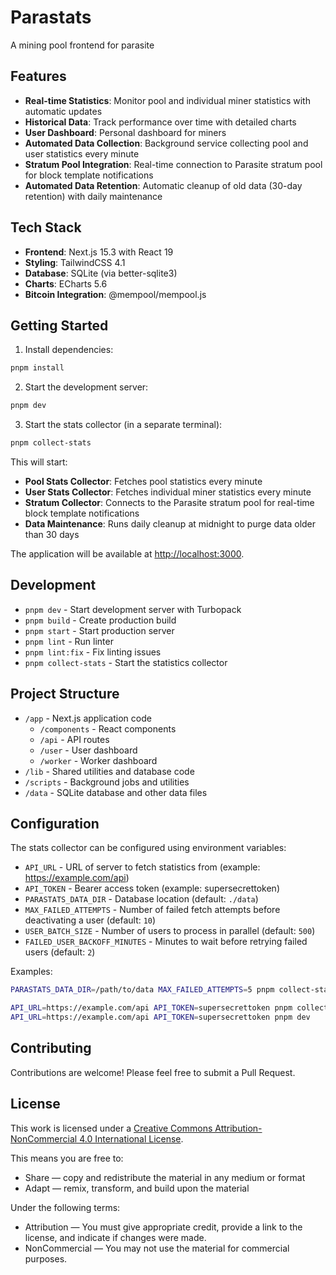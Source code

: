 # Parastats

A mining pool frontend for parasite

## Features

- **Real-time Statistics**: Monitor pool and individual miner statistics with automatic updates
- **Historical Data**: Track performance over time with detailed charts
- **User Dashboard**: Personal dashboard for miners
- **Automated Data Collection**: Background service collecting pool and user statistics every minute
- **Stratum Pool Integration**: Real-time connection to Parasite stratum pool for block template notifications
- **Automated Data Retention**: Automatic cleanup of old data (30-day retention) with daily maintenance

## Tech Stack

- **Frontend**: Next.js 15.3 with React 19
- **Styling**: TailwindCSS 4.1
- **Database**: SQLite (via better-sqlite3)
- **Charts**: ECharts 5.6
- **Bitcoin Integration**: @mempool/mempool.js

## Getting Started

1. Install dependencies:
```bash
pnpm install
```

2. Start the development server:
```bash
pnpm dev
```

3. Start the stats collector (in a separate terminal):
```bash
pnpm collect-stats
```

This will start:
- **Pool Stats Collector**: Fetches pool statistics every minute
- **User Stats Collector**: Fetches individual miner statistics every minute
- **Stratum Collector**: Connects to the Parasite stratum pool for real-time block template notifications
- **Data Maintenance**: Runs daily cleanup at midnight to purge data older than 30 days

The application will be available at [http://localhost:3000](http://localhost:3000).

## Development

- `pnpm dev` - Start development server with Turbopack
- `pnpm build` - Create production build
- `pnpm start` - Start production server
- `pnpm lint` - Run linter
- `pnpm lint:fix` - Fix linting issues
- `pnpm collect-stats` - Start the statistics collector

## Project Structure

- `/app` - Next.js application code
  - `/components` - React components
  - `/api` - API routes
  - `/user` - User dashboard
  - `/worker` - Worker dashboard
- `/lib` - Shared utilities and database code
- `/scripts` - Background jobs and utilities
- `/data` - SQLite database and other data files

## Configuration

The stats collector can be configured using environment variables:
- `API_URL` - URL of server to fetch statistics from (example: https://example.com/api)
- `API_TOKEN` - Bearer access token (example: supersecrettoken)
- `PARASTATS_DATA_DIR` - Database location (default: `./data`)
- `MAX_FAILED_ATTEMPTS` - Number of failed fetch attempts before deactivating a user (default: `10`)
- `USER_BATCH_SIZE` - Number of users to process in parallel (default: `500`)
- `FAILED_USER_BACKOFF_MINUTES` - Minutes to wait before retrying failed users (default: `2`)

Examples:

```bash
PARASTATS_DATA_DIR=/path/to/data MAX_FAILED_ATTEMPTS=5 pnpm collect-stats
```

```bash
API_URL=https://example.com/api API_TOKEN=supersecrettoken pnpm collect-stats
API_URL=https://example.com/api API_TOKEN=supersecrettoken pnpm dev
```

## Contributing

Contributions are welcome! Please feel free to submit a Pull Request.

## License

This work is licensed under a [Creative Commons Attribution-NonCommercial 4.0 International License](http://creativecommons.org/licenses/by-nc/4.0/).

This means you are free to:
- Share — copy and redistribute the material in any medium or format
- Adapt — remix, transform, and build upon the material

Under the following terms:
- Attribution — You must give appropriate credit, provide a link to the license, and indicate if changes were made.
- NonCommercial — You may not use the material for commercial purposes.

